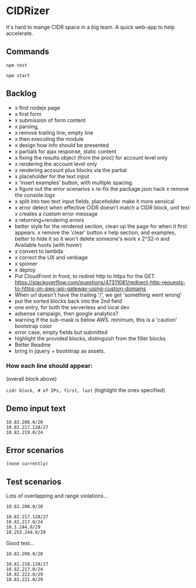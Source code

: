 # CIDRizer

It's hard to mange CIDR space in a big team.
A quick web-app to help accelerate.

## Commands

`npm test`

`npm start`

## Backlog

- x first nodejs page
- x first form
- x submission of form content
- x parsing,
- x remove trailing line, empty line
- x then executing the module
- x design how info should be presented
- x partials for ajax response, static content
- x fixing the results object (from the proc) for account level only
- x rendering the account level only
- x rendering account plus blocks via the partial
- x placeholder for the text input
- x 'insert examples' button, with multiple spacing.
- x figure out the error scenarios
    x re-fix the package.json hack
    x remove the console.logs
- x split into two text input fields, placeholder make it more sensical
- x error detect when effective CIDR doesn't match a CIDR block, unit test
    x creates a custom error message
- x returning+rendering errors
- better style for the rendered section, clean up the page for when it first appears.
    x remove the 'clear' button
    x help section, and examples, better to hide it so it won't delete someone's work
    x 2^32-n and Available hosts (with hover)
- x convert to lambda
- x correct the UX and verbiage
- x spinner
- x deploy
- Put CloudFront in front, to rediret http to https for the GET.
  https://stackoverflow.com/questions/47311081/redirect-http-requests-to-https-on-aws-api-gateway-using-custom-domains
- When url doesn't have the trailing '/', we get 'something went wrong'
- put the sorted blocks back into the 2nd field
- one entry, for both the serverless and local dev
- adsense campaign, then google analytics?
- warning if the sub-mask is below AWS. minimum, this is a 'caution' bootstrap color
- error case, empty fields but submitted
- highlight the provided blocks, distinguish from the filler blocks
- Better Readme
- bring in jquery + bootstrap as assets.

### How each line should appear:

(overall block above)

`cidr block, # of IPs, first, last`
(highilght the ones specified)

## Demo input text

```
10.82.208.0/20
10.82.217.128/27
10.82.219.0/24
```

## Error scenarios

```
(none currently)
```

## Test scenarios

Lots of overlapping and range violations...

```
10.82.208.0/20

10.82.217.128/27
10.82.217.0/24
10.1.244.0/29
10.253.244.0/29
```

Good test...

```
10.82.208.0/20

10.82.218.128/27
10.82.217.0/24
10.82.222.0/29
10.82.221.0/29
```
